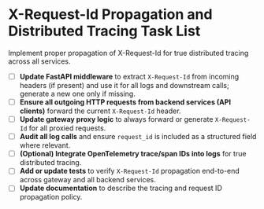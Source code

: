# X-Request-Id Propagation and Distributed Tracing Task List

Implement proper propagation of X-Request-Id for true distributed tracing across all services.

- [ ] **Update FastAPI middleware** to extract `X-Request-Id` from incoming headers (if present) and use it for all logs and downstream calls; generate a new one only if missing.
- [ ] **Ensure all outgoing HTTP requests from backend services (API clients)** forward the current `X-Request-Id` header.
- [ ] **Update gateway proxy logic** to always forward or generate `X-Request-Id` for all proxied requests.
- [ ] **Audit all log calls** and ensure `request_id` is included as a structured field where relevant.
- [ ] **(Optional) Integrate OpenTelemetry trace/span IDs into logs** for true distributed tracing.
- [ ] **Add or update tests** to verify `X-Request-Id` propagation end-to-end across gateway and all backend services.
- [ ] **Update documentation** to describe the tracing and request ID propagation policy. 
